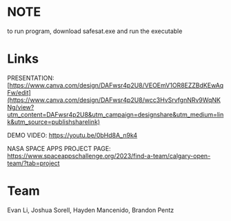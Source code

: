 # NOTE
to run program, download safesat.exe and run the executable

# Links
PRESENTATION: [https://www.canva.com/design/DAFwsr4p2U8/VEOEmV1OR8EZZBdKEwAqFw/edit](https://www.canva.com/design/DAFwsr4p2U8/wcc3HvSrvfgnNRv9WqNKNg/view?utm_content=DAFwsr4p2U8&utm_campaign=designshare&utm_medium=link&utm_source=publishsharelink)

DEMO VIDEO: https://youtu.be/0bHd8A_n9k4

NASA SPACE APPS PROJECT PAGE: https://www.spaceappschallenge.org/2023/find-a-team/calgary-open-team/?tab=project

# Team
Evan Li, Joshua Sorell, Hayden Mancenido, Brandon Pentz

